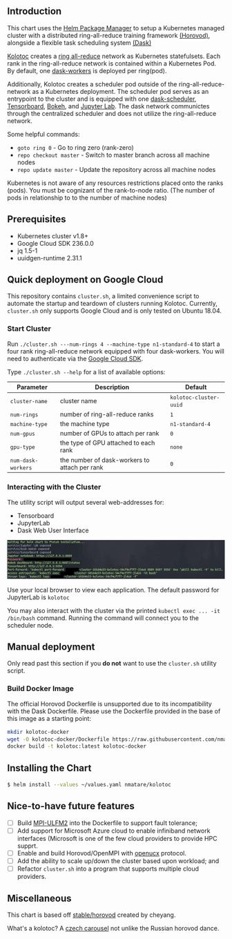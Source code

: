 ## Introduction

This chart uses the [Helm Package Manager](https://helm.sh/) to setup a Kubernetes managed cluster with a distributed ring-all-reduce training framework [(Horovod)](https://eng.uber.com/horovod/), alongside a flexible task scheduling system [(Dask)](https://dask.org/)

[Kolotoc](https://cs.wikipedia.org/wiki/Koloto%C4%8D) creates a [ring all-reduce](https://www.cs.fsu.edu/~xyuan/paper/09jpdc.pdf) network as Kubernetes statefulsets. Each rank in the ring-all-reduce network is contained within a Kubernetes Pod. By default, one [dask-workers](https://distributed.dask.org/en/latest/worker.html) is deployed per ring(pod).

Additionally, Kolotoc creates a scheduler pod outside of the ring-all-reduce-network as a Kubernetes deployment. The scheduler pod serves as an entrypoint to the cluster and is equipped with one [dask-scheduler](https://docs.dask.org/en/latest/scheduler-overview.html), [Tensorboard](https://www.tensorflow.org/guide/summaries_and_tensorboard), [Bokeh](https://distributed.dask.org/en/latest/web.html), and [Jupyter Lab](https://jupyterlab.readthedocs.io/en/stable/). The dask network communictes through the centralized scheduler and does not utilize the ring-all-reduce network.

Some helpful commands:
* `goto ring 0` -  Go to ring zero (rank-zero)
* `repo checkout master`  - Switch to master branch across all machine nodes
* `repo update master` - Update the repository across all machine nodes

Kubernetes is not aware of any resources restrictions placed onto the ranks (pods). You must be cognizant of the rank-to-node ratio. (The number of pods in relationship to to the number of machine nodes)

## Prerequisites

- Kubernetes cluster v1.8+
- Google Cloud SDK 236.0.0
- jq 1.5-1
- uuidgen-runtime 2.31.1

## Quick deployment on Google Cloud

  This repository contains `cluster.sh`, a limited convenience script to automate the startup and teardown of clusters running Kolotoc. Currently, `cluster.sh` only supports Google Cloud and is only tested on Ubuntu 18.04.

### Start Cluster

Run `./cluster.sh ---num-rings 4 --machine-type n1-standard-4` to start a four rank ring-all-reduce network equipped with four dask-workers. You will need to authenticate via the [Google Cloud SDK](https://cloud.google.com/sdk/).

Type `./cluster.sh --help` for a list of available options:

| Parameter       | Description                 | Default |
|-----------------|-----------------------------|---------|
| `cluster-name`  | cluster  name               | `kolotoc-cluster-uuid` |
| `num-rings`    | number of ring-all-reduce ranks | `1` |
| `machine-type`    | the machine type | `n1-standard-4` |
| `num-gpus`       | number of GPUs to attach per rank | `0` |
| `gpu-type`       | the type of GPU attached to each rank | `none` |
| `num-dask-workers`  | the number of dask-workers to attach per rank | `0` |

### Interacting with the Cluster

  The utility script will output several web-addresses for:
  * Tensorboard
  * JupyterLab
  * Dask Web User Interface

![kolotoc entrypoint](docs/entrypoint.png)

Use your local browser to view each application. The default password for JupyterLab is `kolotoc`

You may also interact with the cluster via the printed ```kubectl exec ... -it /bin/bash``` command. Running the command will connect you to the scheduler node.

## Manual deployment
Only read past this section if you __do not__ want to use the `cluster.sh` utility script.

### Build Docker Image

The official Horovod Dockerfile is unsupported due to its incompatibility with the Dask Dockerfile. Please use the Dockerfile provided in the base of this image as a starting point:

```bash
mkdir kolotoc-docker
wget -O kolotoc-docker/Dockerfile https://raw.githubusercontent.com/nmatare/kolotoc/master/Dockerfile?token=AD7C53PTEVX447DJOGJEFVC4Y5CGW
docker build -t kolotoc:latest kolotoc-docker
```
## Installing the Chart

```bash
$ helm install --values ~/values.yaml nmatare/kolotoc
```

## Nice-to-have future features
  - [ ] Build [MPI-ULFM2](http://fault-tolerance.org/) into the Dockerfile to support fault tolerance;
  - [ ] Add support for Microsoft  Azure cloud to enable infiniband network interfaces (Microsoft is one of the few cloud     providers
        to provide HPC supprt.
  - [ ] Enable and build Horovod/OpenMPI with [openucx](https://github.com/openucx/ucx) protocol.
  - [ ] Add the ability to scale up/down the cluster based upon workload; and
  - [ ] Refactor `cluster.sh` into a program that supports multiple cloud providers.

## Miscellaneous

This chart is based off [stable/horovod](https://github.com/helm/charts/tree/master/stable/horovod)
created by cheyang.

What's a kolotoc?
A [czech carousel](https://sk.wikipedia.org/wiki/Koloto%C4%8D) not unlike the Russian horovod dance.
